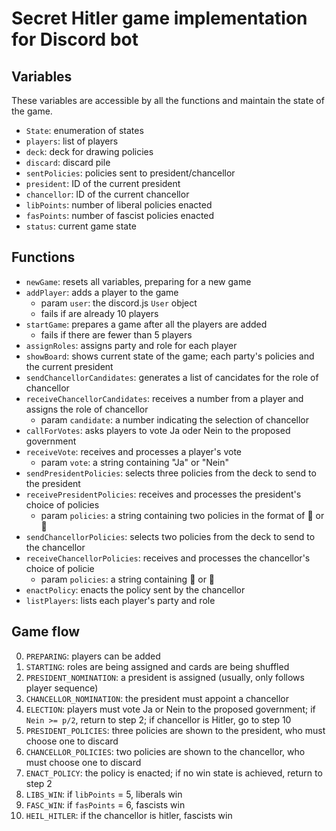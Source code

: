 # Secret Hitler game implementation for Discord bot

## Variables

These variables are accessible by all the functions and maintain the state of the game.

* `State`: enumeration of states
* `players`: list of players
* `deck`: deck for drawing policies
* `discard`: discard pile
* `sentPolicies`: policies sent to president/chancellor
* `president`: ID of the current president
* `chancellor`: ID of the current chancellor
* `libPoints`: number of liberal policies enacted
* `fasPoints`: number of fascist policies enacted
* `status`: current game state

## Functions

* `newGame`: resets all variables, preparing for a new game
* `addPlayer`: adds a player to the game
  * param `user`: the discord.js `User` object
  * fails if are already 10 players
* `startGame`: prepares a game after all the players are added
  * fails if there are fewer than 5 players
* `assignRoles`: assigns party and role for each player
* `showBoard`: shows current state of the game; each party's policies and the current president
* `sendChancellorCandidates`: generates a list of cancidates for the role of chancellor
* `receiveChancellorCandidates`: receives a number from a player and assigns the role of chancellor
  * param `candidate`: a number indicating the selection of chancellor
* `callForVotes`: asks players to vote Ja oder Nein to the proposed government
* `receiveVote`: receives and processes a player's vote
  * param `vote`: a string containing "Ja" or "Nein"
* `sendPresidentPolicies`: selects three policies from the deck to send to the president
* `receivePresidentPolicies`: receives and processes the president's choice of policies
  * param `policies`: a string containing two policies in the format of 🔵 or 🔴
* `sendChancellorPolicies`: selects two policies from the deck to send to the chancellor
* `receiveChancellorPolicies`: receives and processes the chancellor's choice of policie
  * param `policies`: a string containing 🔵 or 🔴
* `enactPolicy`: enacts the policy sent by the chancellor
* `listPlayers`: lists each player's party and role

## Game flow

0. `PREPARING`: players can be added
1. `STARTING`: roles are being assigned and cards are being shuffled
2. `PRESIDENT_NOMINATION`: a president is assigned (usually, only follows player sequence)
3. `CHANCELLOR_NOMINATION`: the president must appoint a chancellor
4. `ELECTION`: players must vote Ja or Nein to the proposed government; if `Nein >= p/2`, return to step 2; if chancellor is Hitler, go to step 10
5. `PRESIDENT_POLICIES`: three policies are shown to the president, who must choose one to discard
6. `CHANCELLOR_POLICIES`: two policies are shown to the chancellor, who must choose one to discard
7. `ENACT_POLICY`: the policy is enacted; if no win state is achieved, return to step 2
8. `LIBS_WIN`: if `libPoints` = 5, liberals win
9. `FASC_WIN`: if `fasPoints` = 6, fascists win
10. `HEIL_HITLER`: if the chancellor is hitler, fascists win